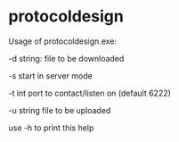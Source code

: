 # protocoldesign

Usage of protocoldesign.exe:

\-d string: 	file to be downloaded

\-s  		start in server mode

\-t int 		port to contact/listen on (default 6222)

\-u string 	file to be uploaded

use -h to print this help
